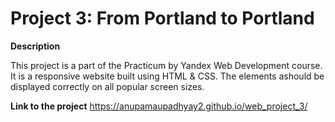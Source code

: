 # Project 3: From Portland to Portland

**Description**

This project is a part of the Practicum by Yandex Web Development course. It is a responsive website built using HTML & CSS. The elements ashould be displayed correctly on all popular screen sizes. 

**Link to the project**
https://anupamaupadhyay2.github.io/web_project_3/



